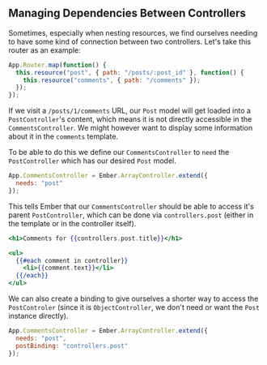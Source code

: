 ## Managing Dependencies Between Controllers

Sometimes, especially when nesting resources, we find ourselves needing
to have some kind of connection between two controllers. Let's take this
router as an example:

```javascript
App.Router.map(function() {
  this.resource("post", { path: "/posts/:post_id" }, function() {
    this.resource("comments", { path: "/comments" });
  });
});
```

If we visit a `/posts/1/comments` URL, our `Post` model will get
loaded into a `PostController`'s content, which means it is not directly
accessible in the `CommentsController`. We might however want to display
some information about it in the `comments` template.

To be able to do this we define our `CommentsController` to `need` the `PostController`
which has our desired `Post` model.

```javascript
App.CommentsController = Ember.ArrayController.extend({
  needs: "post"
});
```

This tells Ember that our `CommentsController` should be able to access
it's parent `PostController`, which can be done via `controllers.post`
(either in the template or in the controller itself).

```handlebars
<h1>Comments for {{controllers.post.title}}</h1>

<ul>
  {{#each comment in controller}}
    <li>{{comment.text}}</li>
  {{/each}}
</ul>
```

We can also create a binding to give ourselves a shorter way to access
the `PostControler` (since it is `ObjectController`, we don't need or
want the `Post` instance directly).


```javascript
App.CommentsController = Ember.ArrayController.extend({
  needs: "post",
  postBinding: "controllers.post"
});
```
